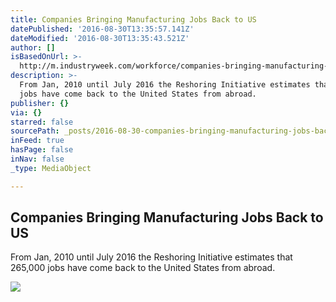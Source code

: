 ```yaml
---
title: Companies Bringing Manufacturing Jobs Back to US
datePublished: '2016-08-30T13:35:57.141Z'
dateModified: '2016-08-30T13:35:43.521Z'
author: []
isBasedOnUrl: >-
  http://m.industryweek.com/workforce/companies-bringing-manufacturing-jobs-back-us#slide-0-field_images-354091
description: >-
  From Jan, 2010 until July 2016 the Reshoring Initiative estimates that 265,000
  jobs have come back to the United States from abroad.
publisher: {}
via: {}
starred: false
sourcePath: _posts/2016-08-30-companies-bringing-manufacturing-jobs-back-to-us.md
inFeed: true
hasPage: false
inNav: false
_type: MediaObject

---
```

<article style=""><h1>Companies Bringing Manufacturing Jobs Back to US</h1><p>From Jan, 2010 until July 2016 the Reshoring Initiative estimates that 265,000 jobs have come back to the United States from abroad.</p><img src="http://m.industryweek.com/site-files/industryweek.com/files/gallery_promo_image/Slideshow---GM-2.jpg" /></article>